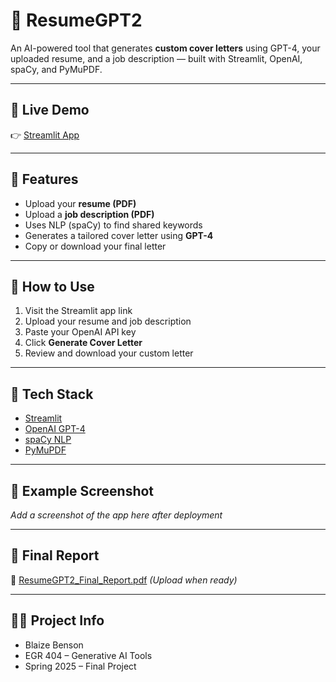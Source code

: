 # 📄 ResumeGPT2

An AI-powered tool that generates **custom cover letters** using GPT-4, your uploaded resume, and a job description — built with Streamlit, OpenAI, spaCy, and PyMuPDF.

---

## 🔗 Live Demo

👉 [Streamlit App](https://YOUR-STREAMLIT-APP-LINK-HERE)

---

## 📂 Features

- Upload your **resume (PDF)**
- Upload a **job description (PDF)**
- Uses NLP (spaCy) to find shared keywords
- Generates a tailored cover letter using **GPT-4**
- Copy or download your final letter

---

## 🚀 How to Use

1. Visit the Streamlit app link
2. Upload your resume and job description
3. Paste your OpenAI API key
4. Click **Generate Cover Letter**
5. Review and download your custom letter

---

## 🧰 Tech Stack

- [Streamlit](https://streamlit.io/)
- [OpenAI GPT-4](https://platform.openai.com/)
- [spaCy NLP](https://spacy.io/)
- [PyMuPDF](https://pymupdf.readthedocs.io/)

---

## 📸 Example Screenshot

_Add a screenshot of the app here after deployment_

---

## 📄 Final Report

📝 [ResumeGPT2_Final_Report.pdf](ResumeGPT2_Final_Report.pdf) *(Upload when ready)*

---

## 👨‍🎓 Project Info

- Blaize Benson
- EGR 404 – Generative AI Tools
- Spring 2025 – Final Project
